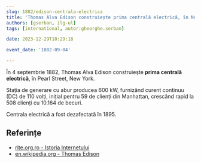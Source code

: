 ```yaml
---
slug: 1882/edison-centrala-electrica
title: 'Thomas Alva Edison construiește prima centrală electrică, în New York'
authors: [gserban, ilg-ul]
tags: [international, autor:gheorghe.serban]

date: 2023-12-29T10:29:18

event_date: '1882-09-04'

---
```


În 4 septembrie 1882, Thomas Alva Edison construiește **prima centrală
electrică**, în Pearl Street, New York.

<!-- truncate -->

Stația de generare cu abur producea 600 kW,
furnizând curent continuu (DC) de 110 volți, inițial pentru 59
de clienți din Manhattan, crescând rapid la 508 clienți cu
10.164 de becuri.

Centrala electrică a fost dezafectată în 1895.

## Referințe

- [rite.org.ro - Istoria Internetului](https://rite.org.ro/istoria-internetului/)
- [en.wikipedia.org - Thomas Edison](https://en.wikipedia.org/wiki/Thomas_Edison)

